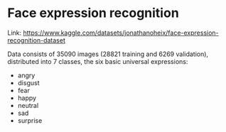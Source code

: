 # Face expression recognition

Link: https://www.kaggle.com/datasets/jonathanoheix/face-expression-recognition-dataset

Data consists of 35090 images (28821 training and 6269 validation), distributed into 7 classes, the six basic universal expressions:
- angry
- disgust
- fear
- happy
- neutral
- sad
- surprise
